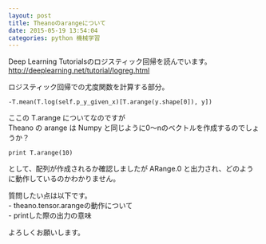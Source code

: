 ```yaml
---
layout: post
title: Theanoのarangeについて
date: 2015-05-19 13:54:04
categories: python 機械学習
---
```

<!-- {% raw %} -->
<p>Deep Learning Tutorialsのロジスティック回帰を読んでいます。<br>
<a href="http://deeplearning.net/tutorial/logreg.html" rel="nofollow">http://deeplearning.net/tutorial/logreg.html</a></p>

<p>ロジスティック回帰での尤度関数を計算する部分。</p>

<pre><code>-T.mean(T.log(self.p_y_given_x)[T.arange(y.shape[0]), y])
</code></pre>

<p>ここの T.arange についてなのですが<br>
Theano の arange は Numpy と同じように0〜nのベクトルを作成するのでしょうか？</p>

<pre><code>print T.arange(10)
</code></pre>

<p>として、配列が作成されるか確認しましたが ARange.0 と出力され、どのように動作しているのかわかりません。</p>

<p>質問したい点は以下です。<br>
- theano.tensor.arangeの動作について<br>
- printした際の出力の意味</p>

<p>よろしくお願いします。</p>
<!-- {% endraw %} -->
